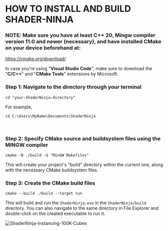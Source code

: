 # HOW TO INSTALL AND BUILD SHADER-NINJA

### NOTE: Make sure you have at least C++ 20, Mingw compiler version 11.0 and newer (necessary), and have installed CMake on your device beforehand at: 
https://cmake.org/download/
<br/>

In case you're using "<b>Visual Studio Code</b>", make sure to download the "<b>C/C++</b>" and "<b>CMake Tools</b>" extensions by Microsoft.
<br/>

### Step 1: Navigate to the directory through your terminal
```
cd "your-ShaderNinja-directory" 
```
For example,
```
cd C:\Users\MyName\Documents\ShaderNinja
```
<br/>

### Step 2: Specify CMake source and buildsystem files using the MINGW compiler
```
cmake -B ./build -G "MinGW Makefiles"
```

This will create your project's "build" directory within the current one, along with the necessary CMake buildsystem files.
<br/>
### Step 3: Create the CMake build files
```
cmake --build ./build --target run
```
This will build and run the `ShaderNinja.exe` in the `ShaderNinja/build` directory. You can also navigate to the same directory in File Explorer and double-click on the created executable to run it.


![ShaderNinja-Instancing-100K-Cubes](https://github.com/user-attachments/assets/4a294322-d9c3-41e1-a347-99a3c70519d5)

